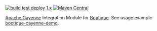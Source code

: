 <!--
  Licensed to ObjectStyle LLC under one
  or more contributor license agreements.  See the NOTICE file
  distributed with this work for additional information
  regarding copyright ownership.  The ObjectStyle LLC licenses
  this file to you under the Apache License, Version 2.0 (the
  "License"); you may not use this file except in compliance
  with the License.  You may obtain a copy of the License at

    http://www.apache.org/licenses/LICENSE-2.0

  Unless required by applicable law or agreed to in writing,
  software distributed under the License is distributed on an
  "AS IS" BASIS, WITHOUT WARRANTIES OR CONDITIONS OF ANY
  KIND, either express or implied.  See the License for the
  specific language governing permissions and limitations
  under the License.
  -->

[![build test deploy 1.x](https://github.com/bootique/bootique-cayenne/actions/workflows/maven-1x.yml/badge.svg)](https://github.com/bootique/bootique-cayenne/actions/workflows/maven-1x.yml)
[![Maven Central](https://img.shields.io/maven-central/v/io.bootique.cayenne/bootique-cayenne.svg?colorB=brightgreen)](https://search.maven.org/artifact/io.bootique.cayenne/bootique-cayenne/)


[Apache Cayenne](http://cayenne.apache.org/) Integration Module for [Bootique](http://bootique.io).
See usage example [bootique-cayenne-demo](https://github.com/bootique-examples/bootique-cayenne-demo).

